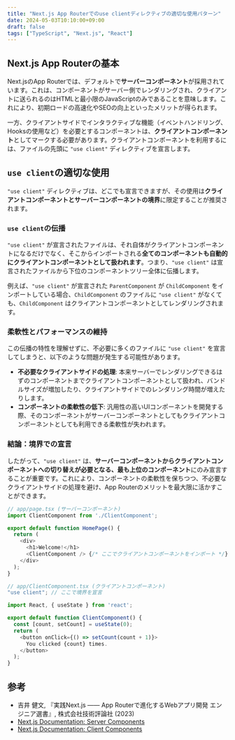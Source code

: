 ```yaml
---
title: "Next.js App Routerでのuse clientディレクティブの適切な使用パターン"
date: 2024-05-03T10:10:00+09:00
draft: false
tags: ["TypeScript", "Next.js", "React"] 
---
```

<!--more-->
## Next.js App Routerの基本

Next.jsのApp Routerでは、デフォルトで**サーバーコンポーネント**が採用されています。これは、コンポーネントがサーバー側でレンダリングされ、クライアントに送られるのはHTMLと最小限のJavaScriptのみであることを意味します。これにより、初期ロードの高速化やSEOの向上といったメリットが得られます。

一方、クライアントサイドでインタラクティブな機能（イベントハンドリング、Hooksの使用など）を必要とするコンポーネントは、**クライアントコンポーネント**としてマークする必要があります。クライアントコンポーネントを利用するには、ファイルの先頭に `"use client"` ディレクティブを宣言します。

## `use client`の適切な使用

`"use client"` ディレクティブは、どこでも宣言できますが、その使用は**クライアントコンポーネントとサーバーコンポーネントの境界**に限定することが推奨されます。

### `use client`の伝播

`"use client"` が宣言されたファイルは、それ自体がクライアントコンポーネントになるだけでなく、そこからインポートされる**全てのコンポーネントも自動的にクライアントコンポーネントとして扱われます**。つまり、`"use client"` は宣言されたファイルから下位のコンポーネントツリー全体に伝播します。

例えば、`"use client"` が宣言された `ParentComponent` が `ChildComponent` をインポートしている場合、`ChildComponent` のファイルに `"use client"` がなくても、`ChildComponent` はクライアントコンポーネントとしてレンダリングされます。

### 柔軟性とパフォーマンスの維持

この伝播の特性を理解せずに、不必要に多くのファイルに `"use client"` を宣言してしまうと、以下のような問題が発生する可能性があります。

-   **不必要なクライアントサイドの処理**: 本来サーバーでレンダリングできるはずのコンポーネントまでクライアントコンポーネントとして扱われ、バンドルサイズが増加したり、クライアントサイドでのレンダリング時間が増えたりします。
-   **コンポーネントの柔軟性の低下**: 汎用性の高いUIコンポーネントを開発する際、そのコンポーネントがサーバーコンポーネントとしてもクライアントコンポーネントとしても利用できる柔軟性が失われます。

### 結論：境界での宣言

したがって、`"use client"` は、**サーバーコンポーネントからクライアントコンポーネントへの切り替えが必要となる、最も上位のコンポーネント**にのみ宣言することが重要です。これにより、コンポーネントの柔軟性を保ちつつ、不必要なクライアントサイドの処理を避け、App Routerのメリットを最大限に活かすことができます。

```typescript
// app/page.tsx (サーバーコンポーネント)
import ClientComponent from './ClientComponent';

export default function HomePage() {
  return (
    <div>
      <h1>Welcome!</h1>
      <ClientComponent /> {/* ここでクライアントコンポーネントをインポート */}
    </div>
  );
}

// app/ClientComponent.tsx (クライアントコンポーネント)
"use client"; // ここで境界を宣言

import React, { useState } from 'react';

export default function ClientComponent() {
  const [count, setCount] = useState(0);
  return (
    <button onClick={() => setCount(count + 1)}>
      You clicked {count} times.
    </button>
  );
}
```

## 参考
-   吉井 健文, 『実践Next.js —— App Routerで進化するWebアプリ開発 エンジニア選書』, 株式会社技術評論社 (2023)
-   [Next.js Documentation: Server Components](https://nextjs.org/docs/app/building-your-application/routing/pages-and-layouts#server-components)
-   [Next.js Documentation: Client Components](https://nextjs.org/docs/app/building-your-application/routing/pages-and-layouts#client-components)
